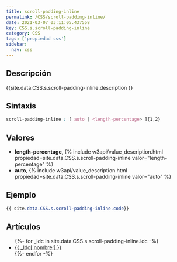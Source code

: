```yaml
---
title: scroll-padding-inline
permalink: /CSS/scroll-padding-inline/
date: 2021-03-07 03:11:05.437558
key: CSS.s.scroll-padding-inline
category: CSS
tags: ['propiedad css']
sidebar: 
  nav: css
---
```


## Descripción
{{site.data.CSS.s.scroll-padding-inline.description }}

## Sintaxis
~~~css
scroll-padding-inline : [ auto | <length-percentage> ]{1,2}
~~~

## Valores
* **length-percentage**,  {% include w3api/value_description.html propiedad=site.data.CSS.s.scroll-padding-inline valor="length-percentage" %}
* **auto**,  {% include w3api/value_description.html propiedad=site.data.CSS.s.scroll-padding-inline valor="auto" %}

## Ejemplo
~~~css
{{ site.data.CSS.s.scroll-padding-inline.code}}
~~~

## Artículos
<ul>
{%- for _ldc in site.data.CSS.s.scroll-padding-inline.ldc -%}
   <li>
       <a href="{{_ldc['url'] }}">{{ _ldc['nombre'] }}</a>
   </li>
{%- endfor -%}
</ul>
